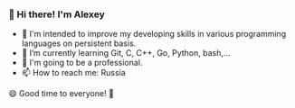 ### 👋 Hi there! I'm Alexey

- 🔭 I'm intended to improve my developing skills in various programming languages on persistent basis.
- 🌱 I’m currently learning Git, C, C++, Go, Python, bash,...
- 🤑️ I'm going to be a professional.
- 📫 How to reach me: Russia

😄 Good time to everyone! 👯
